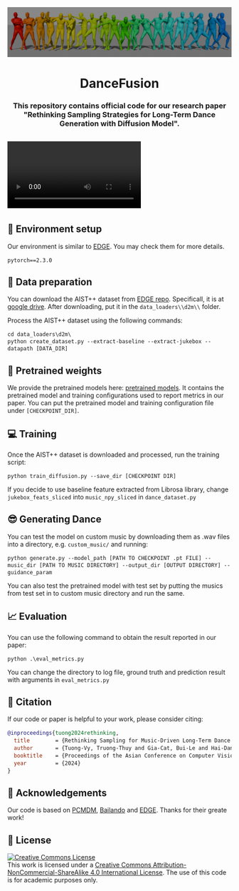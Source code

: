 ![DHMS cover image](media/dhms.png)

<h1 align="center">
DanceFusion
</h1>

<h3 align="center"> This repository contains official code for our research paper "Rethinking Sampling Strategies for Long-Term Dance Generation with Diffusion Model".</h3>

![demo-video](https://github.com/trgvy23/DanceFusion/blob/main/media/demo.mp4)
---

## 📍 Environment setup

Our environment is similar to [EDGE](https://github.com/Stanford-TML/EDGE). You may check them for more details.

```
pytorch==2.3.0
```
## 🔮 Data preparation

You can download the AIST++ dataset from [EDGE repo](https://github.com/Stanford-TML/EDGE). Specificall, it is at [google drive](https://drive.google.com/file/d/1RzqSbSnbMEwLUagV0GThfpm9JJXePGkV/view?usp=sharing).  After downloading, put it in the `data_loaders\\d2m\\` folder.

Process the AIST++ dataset using the following commands:

```
cd data_loaders\d2m\
python create_dataset.py --extract-baseline --extract-jukebox --datapath [DATA_DIR]
```

## 🚀 Pretrained weights
We provide the pretrained models here: [pretrained models](https://drive.google.com/file/d/1fsjaW87fXvaFQDBQxdCh9dO4ineCi9ln/view?usp=sharing). It contains the pretrained model and training configurations used to report metrics in our paper. You can put the pretrained model and training configuration file under `[CHECKPOINT_DIR]`.

## 💻 Training
Once the AIST++ dataset is downloaded and processed, run the training script:

```
python train_diffusion.py --save_dir [CHECKPOINT DIR]
```

If you decide to use baseline feature extracted from Librosa library, change `jukebox_feats_sliced` into `music_npy_sliced` in `dance_dataset.py`

## 😎 Generating Dance

You can test the model on custom music by downloading them as .wav files into a directory, e.g. `custom_music/` and running:

```
python generate.py --model_path [PATH TO CHECKPOINT .pt FILE] --music_dir [PATH TO MUSIC DIRECTORY] --output_dir [OUTPUT DIRECTORY] --guidance_param
```
You can also test the pretrained model with test set by putting the musics from test set in to custom music directory and run the same.

## 📈 Evaluation

You can use the following command to obtain the result reported in our paper:
```
python .\eval_metrics.py
```
You can change the directory to log file, ground truth and prediction result with arguments in `eval_metrics.py`

## 📝 Citation

If our code or paper is helpful to your work, please consider citing:

```bibtex
@inproceedings{tuong2024rethinking,
  title        = {Rethinking Sampling for Music-Driven Long-Term Dance Generation},
  author       = {Tuong-Vy, Truong-Thuy and Gia-Cat, Bui-Le and Hai-Dang, Nguyen and Trung-Nghia, Le},
  booktitle    = {Proceedings of the Asian Conference on Computer Vision},
  year         = {2024}
}
```

## 🙏 Acknowledgements
Our code is based on [PCMDM](https://github.com/yangzhao1230/newPCMDM), [Bailando](https://github.com/lisiyao21/Bailando) and [EDGE](https://github.com/Stanford-TML/EDGE). Thanks for their greate work!

## 📄 License

<a rel="license" href="http://creativecommons.org/licenses/by-nc-sa/4.0/"><img alt="Creative Commons License" style="border-width:0" src="https://i.creativecommons.org/l/by-nc-sa/4.0/88x31.png" /></a><br />
This work is licensed under a <a rel="license" href="http://creativecommons.org/licenses/by-nc-sa/4.0/">Creative Commons Attribution-NonCommercial-ShareAlike 4.0 International License</a>. The use of this code is for academic purposes only.
